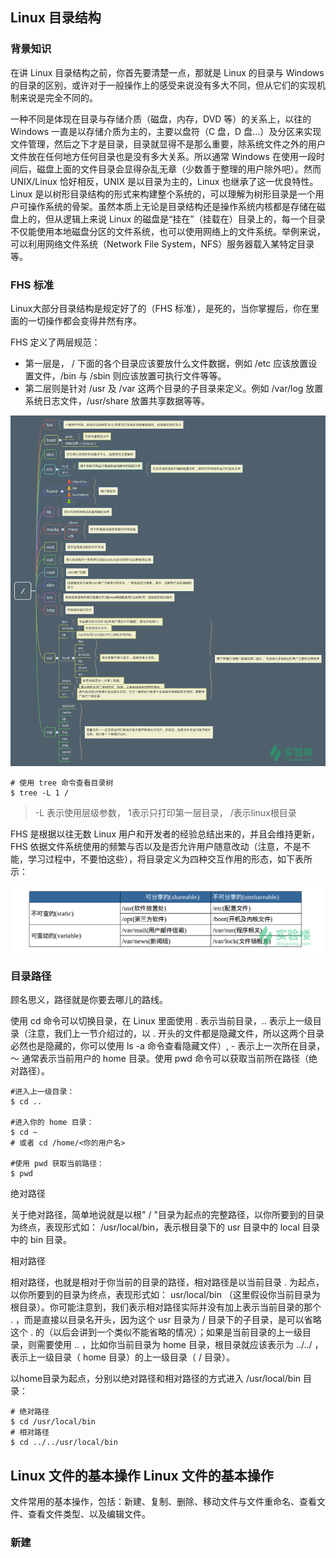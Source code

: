 ## Linux 目录结构 

### 背景知识
在讲 Linux 目录结构之前，你首先要清楚一点，那就是 Linux 的目录与 Windows 的目录的区别，或许对于一般操作上的感受来说没有多大不同，但从它们的实现机制来说是完全不同的。

一种不同是体现在目录与存储介质（磁盘，内存，DVD 等）的关系上，以往的 Windows 一直是以存储介质为主的，主要以盘符（C 盘，D 盘...）及分区来实现文件管理，然后之下才是目录，目录就显得不是那么重要，除系统文件之外的用户文件放在任何地方任何目录也是没有多大关系。所以通常 Windows 在使用一段时间后，磁盘上面的文件目录会显得杂乱无章（少数善于整理的用户除外吧）。然而 UNIX/Linux 恰好相反，UNIX 是以目录为主的，Linux 也继承了这一优良特性。 Linux 是以树形目录结构的形式来构建整个系统的，可以理解为树形目录是一个用户可操作系统的骨架。虽然本质上无论是目录结构还是操作系统内核都是存储在磁盘上的，但从逻辑上来说 Linux 的磁盘是“挂在”（挂载在）目录上的，每一个目录不仅能使用本地磁盘分区的文件系统，也可以使用网络上的文件系统。举例来说，可以利用网络文件系统（Network File System，NFS）服务器载入某特定目录等。


### FHS 标准 
Linux大部分目录结构是规定好了的（FHS 标准），是死的，当你掌握后，你在里面的一切操作都会变得井然有序。

FHS 定义了两层规范：
- 第一层是， / 下面的各个目录应该要放什么文件数据，例如 /etc 应该放置设置文件，/bin 与 /sbin 则应该放置可执行文件等等。
- 第二层则是针对 /usr 及 /var 这两个目录的子目录来定义。例如 /var/log 放置系统日志文件，/usr/share 放置共享数据等等。

![](./res/linux_tree.png)

```shell
# 使用 tree 命令查看目录树
$ tree -L 1 /
```
> -L 表示使用层级参数， 1表示只打印第一层目录， /表示linux根目录

FHS 是根据以往无数 Linux 用户和开发者的经验总结出来的，并且会维持更新，FHS 依据文件系统使用的频繁与否以及是否允许用户随意改动（注意，不是不能，学习过程中，不要怕这些），将目录定义为四种交互作用的形态，如下表所示：

![](./res/FHS_folder.png)

### 目录路径
顾名思义，路径就是你要去哪儿的路线。

使用 cd 命令可以切换目录，在 Linux 里面使用 . 表示当前目录，.. 表示上一级目录（注意，我们上一节介绍过的，以 . 开头的文件都是隐藏文件，所以这两个目录必然也是隐藏的，你可以使用 ls -a 命令查看隐藏文件）, - 表示上一次所在目录，～ 通常表示当前用户的 home 目录。使用 pwd 命令可以获取当前所在路径（绝对路径）。

```shell
#进入上一级目录：
$ cd ..

#进入你的 home 目录：
$ cd ~ 
# 或者 cd /home/<你的用户名> 

#使用 pwd 获取当前路径：
$ pwd
```

绝对路径

关于绝对路径，简单地说就是以根" / "目录为起点的完整路径，以你所要到的目录为终点，表现形式如： /usr/local/bin，表示根目录下的 usr 目录中的 local 目录中的 bin 目录。

相对路径

相对路径，也就是相对于你当前的目录的路径，相对路径是以当前目录 . 为起点，以你所要到的目录为终点，表现形式如： usr/local/bin （这里假设你当前目录为根目录）。你可能注意到，我们表示相对路径实际并没有加上表示当前目录的那个 . ，而是直接以目录名开头，因为这个 usr 目录为 / 目录下的子目录，是可以省略这个 . 的（以后会讲到一个类似不能省略的情况）；如果是当前目录的上一级目录，则需要使用 .. ，比如你当前目录为 home 目录，根目录就应该表示为 ../../ ，表示上一级目录（ home 目录）的上一级目录（ / 目录）。

以home目录为起点，分别以绝对路径和相对路径的方式进入 /usr/local/bin 目录：
```shell
# 绝对路径
$ cd /usr/local/bin
# 相对路径
$ cd ../../usr/local/bin
```

## Linux 文件的基本操作 Linux 文件的基本操作 
文件常用的基本操作，包括：新建、复制、删除、移动文件与文件重命名、查看文件、查看文件类型、以及编辑文件。

### 新建


